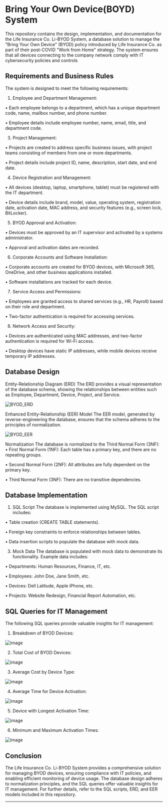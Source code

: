 # Bring Your Own Device(BOYD) System

This repository contains the design, implementation, and documentation for the Life Insurance Co. Li-BYOD System, a database solution to manage the "Bring Your Own Device" (BYOD) policy introduced by Life Insurance Co. as part of their post-COVID "Work from Home" strategy. The system ensures that all devices connecting to the company network comply with IT cybersecurity policies and controls

## Requirements and Business Rules
The system is designed to meet the following requirements:
1.	Employee and Department Management:
   
 •	Each employee belongs to a department, which has a unique department code, name, mailbox number, and phone number.

 •	Employee details include employee number, name, email, title, and department code.
 
3.	Project Management:

 •	Projects are created to address specific business issues, with project teams consisting of members from one or more departments.
 
 •	Project details include project ID, name, description, start date, and end date.

4.	Device Registration and Management:

 •	All devices (desktop, laptop, smartphone, tablet) must be registered with the IT department.
 
 •	Device details include brand, model, value, operating system, registration date, activation date, MAC address, and security features (e.g., screen lock, BitLocker).

5.	BYOD Approval and Activation:

 •	Devices must be approved by an IT supervisor and activated by a systems administrator.

 •	Approval and activation dates are recorded.

6.	Corporate Accounts and Software Installation:
 
 •	Corporate accounts are created for BYOD devices, with Microsoft 365, OneDrive, and other business applications installed.
 
 •	Software installations are tracked for each device.

7.	Service Access and Permissions:

 •	Employees are granted access to shared services (e.g., HR, Payroll) based on their role and department.

 •	Two-factor authentication is required for accessing services.
 
8.	Network Access and Security:

 •	Devices are authenticated using MAC addresses, and two-factor authentication is required for Wi-Fi access.

 •	Desktop devices have static IP addresses, while mobile devices receive temporary IP addresses.

## Database Design
Entity-Relationship Diagram (ERD)
The ERD provides a visual representation of the database schema, showing the relationships between entities such as Employee, Department, Device, Project, and Service.

![BYOD_ERD](https://github.com/user-attachments/assets/cac55c4e-b6de-4c7d-a2fa-adbe9ba539c1)

Enhanced Entity-Relationship (EER) Model
The EER model, generated by reverse-engineering the database, ensures that the schema adheres to the principles of normalization.

![BYOD_EER](https://github.com/user-attachments/assets/ffe020c6-0dab-4964-b77e-9c53c5ec08cf)

Normalization
The database is normalized to the Third Normal Form (3NF):
•	First Normal Form (1NF): Each table has a primary key, and there are no repeating groups.

•	Second Normal Form (2NF): All attributes are fully dependent on the primary key.

•	Third Normal Form (3NF): There are no transitive dependencies.

## Database Implementation
1. SQL Script
The database is implemented using MySQL. The SQL script includes:

 •	Table creation (CREATE TABLE statements).

 •	Foreign key constraints to enforce relationships between tables.

 •	Data insertion scripts to populate the database with mock data.

3. Mock Data
The database is populated with mock data to demonstrate its functionality. Example data includes:

 •	Departments: Human Resources, Finance, IT, etc.

 •	Employees: John Doe, Jane Smith, etc.

 •	Devices: Dell Latitude, Apple iPhone, etc.

 •	Projects: Website Redesign, Financial Report Automation, etc.

## SQL Queries for IT Management
The following SQL queries provide valuable insights for IT management:
1.	Breakdown of BYOD Devices:

![image](https://github.com/user-attachments/assets/1bff6226-c8da-43d2-9ca5-d8f41e56309a)

2.	Total Cost of BYOD Devices:

![image](https://github.com/user-attachments/assets/c1e1bbde-76ee-4470-afcc-643e7f5a6499)

3.	Average Cost by Device Type:

![image](https://github.com/user-attachments/assets/93497413-dbbc-4328-b5ec-6529a79acf3b)

4.	Average Time for Device Activation:

![image](https://github.com/user-attachments/assets/fe9f02d0-46d2-41d9-8b05-8c185c5a8ddc)

5.	Device with Longest Activation Time:

![image](https://github.com/user-attachments/assets/7076a32e-69d6-4b7e-81ac-118df1faf80f)

6.	Minimum and Maximum Activation Times:

![image](https://github.com/user-attachments/assets/19d15e17-608a-43f4-9cfa-2d4884a6ca7c)


## Conclusion
The Life Insurance Co. Li-BYOD System provides a comprehensive solution for managing BYOD devices, ensuring compliance with IT policies, and enabling efficient monitoring of device usage. The database design adheres to normalization principles, and the SQL queries offer valuable insights for IT management.
For further details, refer to the SQL scripts, ERD, and EER models included in this repository.
________________________________________

